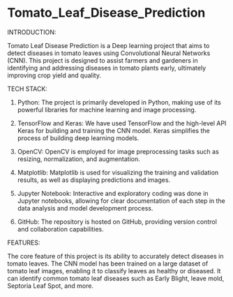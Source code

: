 # Tomato_Leaf_Disease_Prediction

INTRODUCTION:

Tomato Leaf Disease Prediction is a Deep learning project that aims to detect diseases in tomato leaves using Convolutional Neural Networks (CNN). This project is designed to assist farmers and gardeners in identifying and addressing diseases in tomato plants early, ultimately improving crop yield and quality.

TECH STACK:

1. Python: The project is primarily developed in Python, making use of its powerful libraries for machine learning and image processing.

2. TensorFlow and Keras: We have used TensorFlow and the high-level API Keras for building and training the CNN model. Keras simplifies the process of building deep learning models.

3. OpenCV: OpenCV is employed for image preprocessing tasks such as resizing, normalization, and augmentation.

4. Matplotlib: Matplotlib is used for visualizing the training and validation results, as well as displaying predictions and images.

5. Jupyter Notebook: Interactive and exploratory coding was done in Jupyter notebooks, allowing for clear documentation of each step in the data analysis and model development process.

6. GitHub: The repository is hosted on GitHub, providing version control and collaboration capabilities.

FEATURES:

The core feature of this project is its ability to accurately detect diseases in tomato leaves. The CNN model has been trained on a large dataset of tomato leaf images, enabling it to classify leaves as healthy or diseased. It can identify common tomato leaf diseases such as Early Blight, leave mold, Septoria Leaf Spot, and more.
